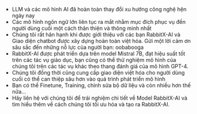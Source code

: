 - LLM và các mô hình AI  đã hoàn toàn thay đổi xu hướng công nghệ hện ngày nay
- Các mô hình ngôn ngữ lớn liên tục ra mắt nhằm mục đích phục vụ đến người dùng cuối một cách thân thiện và thông minh nhất
- Chúng tôi rất hân hạnh khi được giới thiệu với các bạn RabbitX-AI và Giao diện chatbot được xây dựng hoàn toàn việt hóa. Gửi một lời cảm ơn sâu sắc đến những nỗ lực của người bạn: oobabooga 
- RabbitX-AI được phát triển dựa trên model Mistral 7B, đạt hiệu suất tốt trên các tác vụ giáo dục, bạn cũng có thể thử nghiệm mô hình của chúng tôi trên các tác vụ khác theo thang đánh giá của mô hình GPT-4.
- Chúng tôi đồng thời cũng cung cấp giao diện việt hóa cho người dùng cuối có thể can thiệp sâu hơn vào quá trình phát triển mô hình
- Bạn có thể Finetune, Training, chỉnh sửa bộ dữ liệu và còn nhiều hơn thế nữa...
- Hãy liên hệ với chúng tôi để trải nghiệm chi tiết về Model RabbitX-AI và tìm hiểu thêm về cách chúng tôi tối ưu hóa và tạo ra RabbitX-AI. 